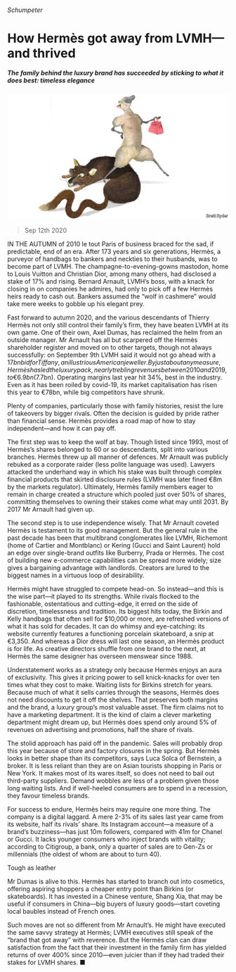 ###### Schumpeter

# How Hermès got away from LVMH—and thrived 

##### The family behind the luxury brand has succeeded by sticking to what it does best: timeless elegance 

![image](images/20200912_WBD000_0.jpg) 

> Sep 12th 2020 

IN THE AUTUMN of 2010 le tout Paris of business braced for the sad, if predictable, end of an era. After 173 years and six generations, Hermès, a purveyor of handbags to bankers and neckties to their husbands, was to become part of LVMH. The champagne-to-evening-gowns mastodon, home to Louis Vuitton and Christian Dior, among many others, had disclosed a stake of 17% and rising. Bernard Arnault, LVMH’s boss, with a knack for closing in on companies he admires, had only to pick off a few Hermès heirs ready to cash out. Bankers assumed the “wolf in cashmere” would take mere weeks to gobble up his elegant prey.

Fast forward to autumn 2020, and the various descendants of Thierry Hermès not only still control their family’s firm, they have beaten LVMH at its own game. One of their own, Axel Dumas, has reclaimed the helm from an outside manager. Mr Arnault has all but scarpered off the Hermès shareholder register and moved on to other targets, though not always successfully: on September 9th LVMH said it would not go ahead with a $17bn bid for Tiffany, an illustrious American jeweller. By just about any measure, Hermès has led the luxury pack, nearly trebling revenues between 2010 and 2019, to €6.9bn ($7.7bn). Operating margins last year hit 34%, best in the industry. Even as it has been roiled by covid-19, its market capitalisation has risen this year to €78bn, while big competitors have shrunk.


Plenty of companies, particularly those with family histories, resist the lure of takeovers by bigger rivals. Often the decision is guided by pride rather than financial sense. Hermès provides a road map of how to stay independent—and how it can pay off.

The first step was to keep the wolf at bay. Though listed since 1993, most of Hermès’s shares belonged to 60 or so descendants, split into various branches. Hermès threw up all manner of defences. Mr Arnault was publicly rebuked as a corporate raider (less polite language was used). Lawyers attacked the underhand way in which his stake was built through complex financial products that skirted disclosure rules (LVMH was later fined €8m by the markets regulator). Ultimately, Hermès family members eager to remain in charge created a structure which pooled just over 50% of shares, committing themselves to owning their stakes come what may until 2031. By 2017 Mr Arnault had given up.

The second step is to use independence wisely. That Mr Arnault coveted Hermès is testament to its good management. But the general rule in the past decade has been that multibrand conglomerates like LVMH, Richemont (home of Cartier and Montblanc) or Kering (Gucci and Saint Laurent) hold an edge over single-brand outfits like Burberry, Prada or Hermès. The cost of building new e-commerce capabilities can be spread more widely; size gives a bargaining advantage with landlords. Creators are lured to the biggest names in a virtuous loop of desirability.

Hermès might have struggled to compete head-on. So instead—and this is the wise part—it played to its strengths. While rivals flocked to the fashionable, ostentatious and cutting-edge, it erred on the side of discretion, timelessness and tradition. Its biggest hits today, the Birkin and Kelly handbags that often sell for $10,000 or more, are refreshed versions of what it has sold for decades. It can do whimsy and eye-catching: its website currently features a functioning porcelain skateboard, a snip at €3,350. And whereas a Dior dress will last one season, an Hermès product is for life. As creative directors shuffle from one brand to the next, at Hermès the same designer has overseen menswear since 1988.

Understatement works as a strategy only because Hermès enjoys an aura of exclusivity. This gives it pricing power to sell knick-knacks for over ten times what they cost to make. Waiting lists for Birkins stretch for years. Because much of what it sells carries through the seasons, Hermès does not need discounts to get it off the shelves. That preserves both margins and the brand, a luxury group’s most valuable asset. The firm claims not to have a marketing department. It is the kind of claim a clever marketing department might dream up, but Hermès does spend only around 5% of revenues on advertising and promotions, half the share of rivals.

The stolid approach has paid off in the pandemic. Sales will probably drop this year because of store and factory closures in the spring. But Hermès looks in better shape than its competitors, says Luca Solca of Bernstein, a broker. It is less reliant than they are on Asian tourists shopping in Paris or New York. It makes most of its wares itself, so does not need to bail out third-party suppliers. Demand wobbles are less of a problem given those long waiting lists. And if well-heeled consumers are to spend in a recession, they favour timeless brands.

For success to endure, Hermès heirs may require one more thing. The company is a digital laggard. A mere 2-3% of its sales last year came from its website, half its rivals’ share. Its Instagram account—a measure of a brand’s buzziness—has just 10m followers, compared with 41m for Chanel or Gucci. It lacks younger consumers who inject brands with vitality; according to Citigroup, a bank, only a quarter of sales are to Gen-Zs or millennials (the oldest of whom are about to turn 40).

Tough as leather

Mr Dumas is alive to this. Hermès has started to branch out into cosmetics, offering aspiring shoppers a cheaper entry point than Birkins (or skateboards). It has invested in a Chinese venture, Shang Xia, that may be useful if consumers in China—big buyers of luxury goods—start coveting local baubles instead of French ones.

Such moves are not so different from Mr Arnault’s. He might have executed the same savvy strategy at Hermès; LVMH executives still speak of the “brand that got away” with reverence. But the Hermès clan can draw satisfaction from the fact that their investment in the family firm has yielded returns of over 400% since 2010—even juicier than if they had traded their stakes for LVMH shares. ■

